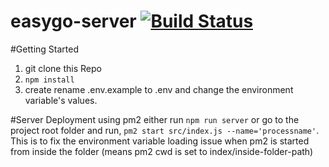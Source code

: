 # easygo-server [![Build Status](https://travis-ci.org/uvishere/easygo-server.svg?branch=master)](https://travis-ci.org/uvishere/easygo-server)


#Getting Started
1. git clone this Repo
2. `npm install`
3. create rename .env.example to .env and change the environment variable's values.

#Server Deployment using pm2 
either run
`npm run server` or
go to the project root folder and run, `pm2 start src/index.js --name='processname'`. This is to fix the environment variable loading issue when pm2 is started from inside the folder (means pm2 cwd is set to index/inside-folder-path)
